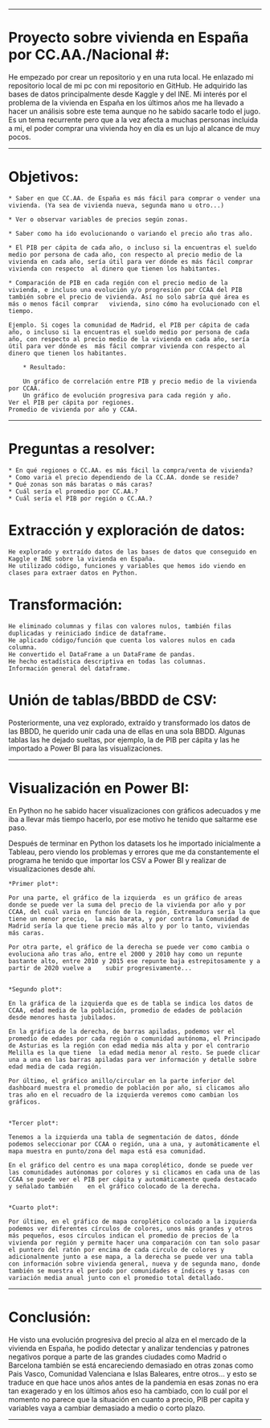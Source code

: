 
----------------------------------------------------------------------

# Proyecto sobre vivienda en España por CC.AA./Nacional #:

He empezado por crear un repositorio y en una ruta local. He enlazado mi repositorio local de mi pc con mi repositorio en GitHub.
He adquirido las bases de datos principalmente desde Kaggle y del INE.
Mi interés por el problema de la vivienda en España en los últimos años me ha llevado a hacer un análisis sobre este tema aunque no he sabido sacarle todo el jugo.
Es un tema recurrente pero que a la vez afecta a muchas personas incluida a mi, el poder comprar una vivienda hoy en día es un lujo al alcance de muy pocos.

---------------------------------------------------------------------

# Objetivos:

 	* Saber en que CC.AA. de España es más fácil para comprar o vender una vivienda. (Ya sea de vivienda nueva, segunda mano u otro...)

 	* Ver o observar variables de precios según zonas.

 	* Saber como ha ido evolucionando o variando el precio año tras año.

	* El PIB per cápita de cada año, o incluso si la encuentras el sueldo medio por persona de cada año, con respecto al precio medio de la vivienda en cada año, sería útil para ver dónde es más fácil comprar vivienda con respecto 	al dinero que tienen los habitantes.

	* Comparación de PIB en cada región con el precio medio de la vivienda, e incluso una evolución y/o progresión por CCAA del PIB también sobre el precio de vivienda. Así no solo sabría qué área es más o menos fácil comprar 	vivienda, sino cómo ha evolucionado con el tiempo.

	Ejemplo. Si coges la comunidad de Madrid, el PIB per cápita de cada año, o incluso si la encuentras el sueldo medio por persona de cada año, con respecto al precio medio de la vivienda en cada año, sería útil para ver dónde es 	más fácil comprar vivienda con respecto al dinero que tienen los habitantes.

    	* Resultado:

    	Un gráfico de correlación entre PIB y precio medio de la vivienda por CCAA.
    	Un gráfico de evolución progresiva para cada región y año.
	Ver el PIB per cápita por regiones.
	Promedio de vivienda por año y CCAA.


----------------------------------------------------------------------

# Preguntas a resolver:

    * En qué regiones o CC.AA. es más fácil la compra/venta de vivienda?
    * Como varia el precio dependiendo de la CC.AA. donde se reside?
    * Qué zonas son más baratas o más caras?
    * Cuál sería el promedio por CC.AA.?
    * Cuál sería el PIB por región o CC.AA.?


# Extracción y exploración de datos:

	He explorado y extraído datos de las bases de datos que conseguido en Kaggle e INE sobre la vivienda en España.
	He utilizado código, funciones y variables que hemos ido viendo en clases para extraer datos en Python.

# Transformación:

	He eliminado columnas y filas con valores nulos, también filas duplicadas y reiniciado índice de dataframe.
	He aplicado código/función que cuenta los valores nulos en cada columna.
	He convertido el DataFrame a un DataFrame de pandas.
	He hecho estadística descriptiva en todas las columnas.
	Información general del dataframe.

# Unión de tablas/BBDD de CSV:
Posteriormente, una vez explorado, extraído y transformado los datos de las BBDD, he querido unir cada una de ellas en una sola BBDD.
Algunas tablas las he dejado sueltas, por ejemplo, la de PIB per cápita y las he importado a Power BI para las visualizaciones.

---------------------------------------------------------------------

# Visualización en Power BI:

En Python no he sabido hacer visualizaciones con gráficos adecuados y me iba a llevar más tiempo hacerlo, por ese motivo he tenido que saltarme ese paso.

Después de terminar en Python los datasets los he importado inicialmente a Tableau, pero viendo los problemas y errores que me da constantemente el programa he tenido que importar los CSV a Power BI y realizar de visualizaciones desde ahí.

	*Primer plot*:

	Por una parte, el gráfico de la izquierda  es un gráfico de areas donde se puede ver la suma del precio de la vivienda por año y por CCAA, del cuál varia en función de la región, Extremadura sería la que tiene un menor precio, 	la más barata, y por contra la Comunidad de Madrid sería la que tiene precio más alto y por lo tanto, viviendas más caras.

	Por otra parte, el gráfico de la derecha se puede ver como cambia o evoluciona año tras año, entre el 2000 y 2010 hay como un repunte bastante alto, entre 2010 y 2015 ese repunte baja estrepitosamente y a partir de 2020 vuelve a 	subir progresivamente...
 

	*Segundo plot*:

	En la gráfica de la izquierda que es de tabla se indica los datos de CCAA, edad media de la población, promedio de edades de población desde menores hasta jubilados.

	En la gráfica de la derecha, de barras apiladas, podemos ver el promedio de edades por cada región o comunidad autónoma, el Principado de Asturias es la región con edad media más alta y por el contrario Melilla es la que tiene 	la edad media menor al resto. Se puede clicar una a una en las barras apiladas para ver información y detalle sobre edad media de cada región.

	Por último, el gráfico anillo/circular en la parte inferior del dashboard muestra el promedio de población por año, si clicamos año tras año en el recuadro de la izquierda veremos como cambian los gráficos.


	*Tercer plot*:

	Tenemos a la izquierda una tabla de segmentación de datos, dónde podemos seleccionar por CCAA o región, una a una, y automáticamente el mapa muestra en punto/zona del mapa está esa comunidad.

	En el gráfico del centro es una mapa coroplético, donde se puede ver las comunidades autónomas por colores y si clicamos en cada una de las CCAA se puede ver el PIB per cápita y automáticamente queda destacado y señalado también 	en el gráfico colocado de la derecha.


	*Cuarto plot*:

	Por último, en el gráfico de mapa coroplético colocado a la izquierda podemos ver diferentes círculos de colores, unos más grandes y otros más pequeños, esos círculos indican el promedio de precios de la vivienda por región y permite hacer una comparación con tan solo pasar el puntero del ratón por encima de cada circulo de colores y adicionalmente junto a ese mapa, a la derecha se puede ver una tabla con información sobre vivienda general, nueva y de segunda mano, donde también se muestra el periodo por comunidades e índices y tasas con variación media anual junto con el promedio total detallado.

---------------------------------------------------------------------------------

# Conclusión:

He visto una evolución progresiva del precio al alza en el mercado de la vivienda en España, he podido detectar y analizar tendencias y patrones negativos porque a parte de las grandes ciudades como Madrid o Barcelona también se está encareciendo demasiado en otras zonas como Pais Vasco, Comunidad Valenciana e Islas Baleares, entre otros... y esto se traduce en que hace unos años antes de la pandemia en esas zonas no era tan exagerado y en los últimos años eso ha cambiado, con lo cuál por el momento no parece que la situación en cuanto a precio, PIB per capita y variables vaya a cambiar demasiado a medio o corto plazo.


------------------------------------------------------
